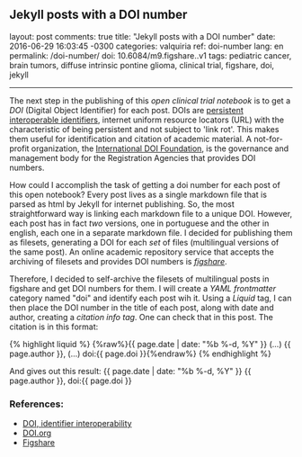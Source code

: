Jekyll posts with a DOI number
---
layout: post
comments: true
title:  "Jekyll posts with a DOI number"
date:   2016-06-29 16:03:45 -0300
categories: valquiria
ref: doi-number
lang: en
permalink: /doi-number/
doi: 10.6084/m9.figshare..v1
tags: pediatric cancer, brain tumors, diffuse intrinsic pontine glioma, clinical trial, figshare, doi, jekyll

---

The next step in the publishing of this _open clinical trial notebook_ is to get a _DOI_ (Digital Object Identifier) for each post. DOIs are [persistent interoperable identifiers][id-io], internet uniform resource locators (URL) with the characteristic of being persistent and not subject to 'link rot'. This makes them useful for identification and citation of academic material. A not-for-profit organization, the [International DOI Foundation][doi], is the governance and management body for the Registration Agencies that provides DOI numbers.  

How could I accomplish the task of getting a doi number for each post of this open notebook? Every post lives as a single markdown file that is parsed as html by Jekyll for internet publishing. So, the most straightforward way is linking each markdown file to a unique DOI. However, each post has in fact _two_ versions, one in portuguese and the other in english, each one in a separate markdown file. I decided for publishing them as filesets, generating a DOI for each _set_ of files (multilingual versions of the same post). An online academic repository service that accepts the archiving of filesets and provides DOI numbers is [_figshare_][fig].

Therefore, I decided to self-archive the filesets of multilingual posts in figshare and get DOI numbers for them. I will create a _YAML frontmatter_ category named "doi" and identify each post wih it. Using a _Liquid_ tag, I can then place the DOI number in the title of each post, along with date and author, creating a _citation info tag_. One can check that in this post. The citation is in this format:

{% highlight liquid %}
{%raw%}{{ page.date | date: "%b %-d, %Y" }} (...) {{ page.author }}, (...) doi:{{ page.doi }}{%endraw%}
{% endhighlight %}

And gives out this result: {{ page.date | date: "%b %-d, %Y" }} {{ page.author }}, doi:{{ page.doi }}

### References:

- [DOI, identifier interoperability][id-io]
- [DOI.org][doi]
- [Figshare][fig]


[id-io]: https://www.doi.org/factsheets/Identifier_Interoper.html
[doi]: http://www.doi.org
[fig]: http://www.figshare.com

